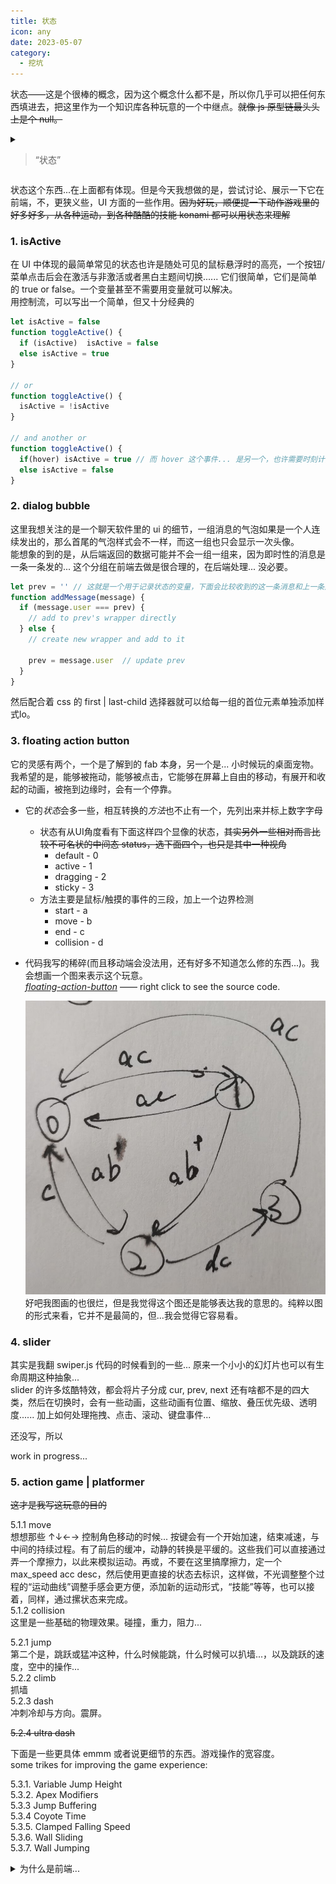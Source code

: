 ```yaml
---
title: 状态
icon: any
date: 2023-05-07
category:
  - 挖坑
---
```


状态——这是个很棒的概念，因为这个概念什么都不是，所以你几乎可以把任何东西填进去，把这里作为一个知识库各种玩意的一个中继点。~~就像 js 原型链最头头上是个 null。~~  

<details>
<summary>

> “状态”
</summary>

>>相比 Expressions，Statements 远没有那么天经地义，还有很多名词都能让我想到这个东西...状态机，寄存器，记忆，temp，channel...嗯。经典的定义与赋值就属于Statements。编程里的单等号不是数学表示相等的等号而是“赋值”。
>---
>>我又在react文档看到了这部分... useState 弄出的东西被叫做组件的记忆，而为了代码的健壮，通常，我们要谨慎的设计、控制、最小化这一部分。
>---
>>状态机。程序，计算机提供的所以服务都能被看作是，状态机。  
从编程角度来讲，在以 C 语言为代表的高级语言的控制流出现之前，在编程还是直接在内存里到处 jump 的年代，就已经有状态这个概念了，在那时也确实会需要流程图这种玩意——全是 goto，不画个图代码可能是真的没法看，而这里画的这个图，就可以看做一种状态机(代码如果看得懂的话也是)。
>---
>>一个人能能走的多远不在于他在顺境时能走的多快，而在于他在逆境时多久能找到曾经的自己。——KMP/动态规划。
>---
>>前端的一些“状态管理”的库或者说方案，还有那个有名的RxJS... Promise, 甚至上升到一些编程范式设计模式，比如各种“生命周期”...
>---
>>编译原理中的一些。
>---
>>甚至在狭义的编程之外，一些素材比如图像处理之类的，会用各种线把各种模块连在一起搞出一个...流水线一样东西。

</details>

状态这个东西...在上面都有体现。但是今天我想做的是，尝试讨论、展示一下它在前端，不，更狭义些，UI 方面的一些作用。~~因为好玩，顺便提一下动作游戏里的好多好多，从各种运动，到各种酷酷的技能 konami 都可以用状态来理解~~


### 1. isActive  
在 UI 中体现的最简单常见的状态也许是随处可见的鼠标悬浮时的高亮，一个按钮/菜单点击后会在激活与非激活或者黑白主题间切换...... 它们很简单，它们是简单的 true or false。一个变量甚至不需要用变量就可以解决。  
用控制流，可以写出一个简单，但又十分经典的  

``` js
let isActive = false
function toggleActive() {
  if (isActive)  isActive = false
  else isActive = true
}

// or
function toggleActive() {
  isActive = !isActive
}

// and another or
function toggleActive() {
  if(hover) isActive = true // 而 hover 这个事件... 是另一个，也许需要时刻计算的事件。
  else isActive = false
}
```

### 2. dialog bubble  
这里我想关注的是一个聊天软件里的 ui 的细节，一组消息的气泡如果是一个人连续发出的，那么首尾的气泡样式会不一样，而这一组也只会显示一次头像。  
能想象的到的是，从后端返回的数据可能并不会一组一组来，因为即时性的消息是一条一条发的... 这个分组在前端去做是很合理的，在后端处理... 没必要。  

``` js
let prev = '' // 这就是一个用于记录状态的变量，下面会比较收到的这一条消息和上一条那条消息是否是同一用户发出，如果是，则不创建新的组，直接在之前的那一组继续添加，如果不是，则会新建一个组。
function addMessage(message) {
  if (message.user === prev) {
    // add to prev's wrapper directly
  } else {
    // create new wrapper and add to it

    prev = message.user  // update prev
  }
}
```

然后配合着 css 的 first | last-child 选择器就可以给每一组的首位元素单独添加样式lo。

### 3. floating action button  
它的灵感有两个，一个是了解到的 fab 本身，另一个是... 小时候玩的桌面宠物。  
我希望的是，能够被拖动，能够被点击，它能够在屏幕上自由的移动，有展开和收起的动画，被拖到边缘时，会有一个停靠。

- 它的*状态*会多一些，相互转换的*方法*也不止有一个，先列出来并标上数字字母
  - 状态有从UI角度看有下面这样四个显像的状态，~~其实另外一些相对而言比较不可名状的中间态 status，选下面四个，也只是其中一种视角~~
    - default - 0
    - active - 1
    - dragging - 2
    - sticky  - 3
  - 方法主要是鼠标/触摸的事件的三段，加上一个边界检测
    - start - a
    - move  - b
    - end  - c
    - collision - d

- 代码我写的稀碎(而且移动端会没法用，还有好多不知道怎么修的东西...)。我会想画一个图来表示这个玩意。  
  [*floating-action-button*](https://huamurui.github.io/html-s/floating-action-button.html)  —— right click to see the source code.

  ![fab-states](./img/fab-states.jpg)
  好吧我图画的也很烂，但是我觉得这个图还是能够表达我的意思的。纯粹以图的形式来看，它并不是最简的，但...我会觉得它容易看。

### 4. slider  
其实是我翻 swiper.js 代码的时候看到的一些... 原来一个小小的幻灯片也可以有生命周期这种抽象...  
slider 的许多炫酷特效，都会将片子分成 cur, prev, next 还有啥都不是的四大类，然后在切换时，会有一些动画，这些动画有位置、缩放、叠压优先级、透明度...... 加上如何处理拖拽、点击、滚动、键盘事件...

还没写，所以

work in progress...

### 5. action game | platformer

~~这才是我写这玩意的目的~~

5.1.1 move  
想想那些 ↑↓←→ 控制角色移动的时候... 按键会有一个开始加速，结束减速，与中间的持续过程。有了前后的缓冲，动静的转换是平缓的。这些我们可以直接通过弄一个摩擦力，以此来模拟运动。再或，不要在这里搞摩擦力，定一个 max_speed acc desc，然后使用更直接的状态去标识，这样做，不光调整整个过程的“运动曲线”调整手感会更方便，添加新的运动形式，“技能”等等，也可以接着，同样，通过摞状态来完成。  
5.1.2 collision  
这里是一些基础的物理效果。碰撞，重力，阻力...

5.2.1 jump  
第二个是，跳跃或猛冲这种，什么时候能跳，什么时候可以扒墙...，以及跳跃的速度，空中的操作...  
5.2.2 climb  
抓墙  
5.2.3 dash  
冲刺冷却与方向。震屏。

~~5.2.4 ultra dash~~

下面是一些更具体 emmm 或者说更细节的东西。游戏操作的宽容度。  
some trikes for improving the game experience:

5.3.1. Variable Jump Height  
5.3.2. Apex Modifiers  
5.3.3 Jump Buffering  
5.3.4 Coyote Time  
5.3.5. Clamped Falling Speed  
5.3.6. Wall Sliding  
5.3.7. Wall Jumping  

<details>
  <summary>为什么是前端...</summary>

  写页面的时候，莫名想起来小小时候被老师安排去弄手抄报黑板报。老是挑我可能是因为开始的一两次在画画这方面表现出了些东西，然后再朝前就是小小小小小时候妈妈带着我画画的时候...  
  被安排弄手抄报的时候，一开始还挺新鲜，到后面就是...觉得烦人——为什么非要我去弄，占我的课间课后，还什么回报都没有，丢我包辣条都好啊...我脑子里全是趁课间把作业糊完然后回家好好玩...  

  另一个就是，大学跟着学校上课上了那么久我都几乎没怎么写代码，也更没写出过什么像样的东西出来；说远些... 上了这么多年的学，学的那些东西除了在卷子上发挥过用处，...更多的都，你知道吗，我现在觉得我简直就是在糟蹋那些知识还有我的脑子。也许它们在某些时候某些地方起着作用。但在我这里...  
  所以年初的那段时间我会对做一个小动画，一个小球的物理模型有执着，里面用到的东西不多，只是中学的数学物理的一些简单的小玩意...，就，天呐，告诉我，它们还是有点用的对吧，哪怕只是看个乐，取悦一下自己。

  而写页面和写代码，嗯... 我小时候并没有接触过编程，一开始时相比那些代码，更容易让我感觉到些东西的就是屏幕上的视觉效果。但另一面我也确实看了些对我来说有些云里雾里的编程指南，所以，我会想找一些与 UI 强相关的逻辑，来说一说。  
  ~~游戏客户端应该也算前端，是吧~~
</details>

